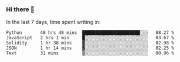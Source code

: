 ### Hi there 👋

In the last 7 days, time spent writing in:

<!--START_SECTION:waka-->
```text
Python       48 hrs 48 mins  ██████████████████████░░░   88.27 % 
JavaScript   2 hrs 1 min     █░░░░░░░░░░░░░░░░░░░░░░░░   03.67 % 
Solidity     1 hr 38 mins    ▓░░░░░░░░░░░░░░░░░░░░░░░░   02.98 % 
JSON         1 hr 14 mins    ▓░░░░░░░░░░░░░░░░░░░░░░░░   02.25 % 
Text         31 mins         ▒░░░░░░░░░░░░░░░░░░░░░░░░   00.96 % 
```
<!--END_SECTION:waka-->
<!--
**jimtje/jimtje** is a ✨ _special_ ✨ repository because its `README.md` (this file) appears on your GitHub profile.


Here are some ideas to get you started:

- 🔭 I’m currently working on ...
- 🌱 I’m currently learning ...
- 👯 I’m looking to collaborate on ...
- 🤔 I’m looking for help with ...
- 💬 Ask me about ...
- 📫 How to reach me: ...
- 😄 Pronouns: ...
- ⚡ Fun fact: ...
-->
